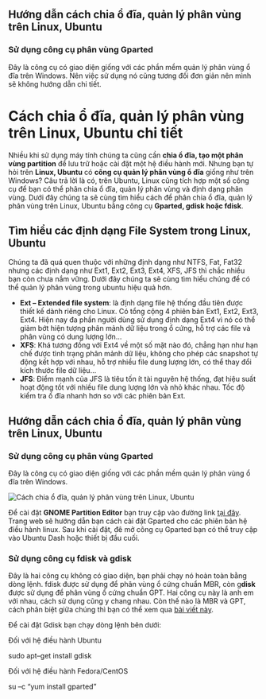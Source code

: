 ## Hướng dẫn cách chia ổ đĩa, quản lý phân vùng trên Linux, Ubuntu

### Sử dụng công cụ phân vùng Gparted

Đây là công cụ có giao diện giống với các phần mềm quản lý phân vùng ổ đĩa trên Windows. Nên việc sử dụng nó cũng tương đối đơn giản nên mình sẽ không hướng dẫn chi tiết.


# Cách chia ổ đĩa, quản lý phân vùng trên Linux, Ubuntu chi tiết

Nhiều khi sử dụng máy tính chúng ta cũng cần  **chia ổ đĩa, tạo một phân vùng partition**  để lưu trữ hoặc cài đặt một hệ điều hành mới. Nhưng bạn tự hỏi trên  **Linux, Ubuntu**  có  **công cụ quản lý phân vùng ổ đĩa**  giống như trên Windows? Câu trả lời là có, trên Ubuntu, Linux cũng tích hợp một số công cụ để bạn có thể phân chia ổ đĩa, quản lý phân vùng và định dạng phân vùng. Dưới đây chúng ta sẽ cùng tìm hiểu cách để phân chia ổ đĩa, quản lý phân vùng trên Linux, Ubuntu bằng công cụ **Gparted, gdisk hoặc fdisk**.


## Tìm hiểu các định dạng File System trong Linux, Ubuntu

Chúng ta đã quá quen thuộc với những định dạng như NTFS, Fat, Fat32 nhưng các định dạng như Ext1, Ext2, Ext3, Ext4, XFS, JFS thì chắc nhiều bạn còn chưa nắm vững. Dưới đây chúng ta sẽ cùng tìm hiểu chúng để có thể quản lý phân vùng trong ubuntu hiệu quả hơn.

-   **Ext – Extended file system**: là định dạng file hệ thống đầu tiên được thiết kế dành riêng cho Linux. Có tổng cộng 4 phiên bản Ext1, Ext2, Ext3, Ext4. Hiện nay đa phần người dùng sử dụng định dạng Ext4 vì nó có thể giảm bớt hiện tượng phân mảnh dữ liệu trong ổ cứng, hỗ trợ các file và phân vùng có dung lượng lớn…
-   **XFS**: Khá tương đồng với Ext4 về một số mặt nào đó, chẳng hạn như hạn chế được tình trạng phân mảnh dữ liệu, không cho phép các snapshot tự động kết hợp với nhau, hỗ trợ nhiều file dung lượng lớn, có thể thay đổi kích thước file dữ liệu…
-   **JFS**: Điểm mạnh của JFS là tiêu tốn ít tài nguyên hệ thống, đạt hiệu suất hoạt động tốt với nhiều file dung lượng lớn và nhỏ khác nhau. Tốc độ kiểm tra ổ đĩa nhanh hơn so với các phiên bản Ext.

## Hướng dẫn cách chia ổ đĩa, quản lý phân vùng trên Linux, Ubuntu

### Sử dụng công cụ phân vùng Gparted

Đây là công cụ có giao diện giống với các phần mềm quản lý phân vùng ổ đĩa trên Windows.

![Cách chia ổ đĩa, quản lý phân vùng trên Linux, Ubuntu](https://i2.wp.com/tuong.me/wp-content/uploads/2017/06/C%C3%A1ch-chia-%E1%BB%95-%C4%91%C4%A9a-qu%E1%BA%A3n-l%C3%BD-ph%C3%A2n-v%C3%B9ng-tr%C3%AAn-Linux-Ubuntu.png?resize=530%2C357&ssl=1)

Để cài đặt **GNOME Partition Editor**  bạn truy cập vào đường link  [tại đây](https://tuong.me/chuyen-huong/?url=http%3A%2F%2Fgparted.org%2Fdownload.php). Trang web sẽ hướng dẫn bạn cách cài đặt Gparted cho các phiên bản hệ điều hành linux. Sau khi cài đặt, đê mở công cụ Gparted bạn có thể truy cập vào Ubuntu Dash hoặc thiết bị đầu cuối.

### Sử dụng công cụ fdisk và gdisk

Đây là hai công cụ không có giao diện, bạn phải chạy nó hoàn toàn bằng dòng lệnh. fdisk được sử dụng để phân vùng ổ cứng chuẩn MBR, còn g**disk** được sử dụng để phân vùng ổ cứng chuẩn GPT. Hai công cụ này là anh em với nhau, cách sử dụng cũng y chang nhau. Còn thế nào là MBR và GPT, cách phân biệt giữa chúng thì bạn có thể xem qua  [bài viết này](https://tuong.me/su-khac-nhau-giua-mbr-voi-gpt-legacy-uefi/).

Để cài đặt Gdisk bạn chạy dòng lệnh bên dưới:

Đối với hệ điều hành Ubuntu

sudo apt–get  install gdisk

Đối với hệ điều hành Fedora/CentOS

su  –c  “yum install gparted”




<!--stackedit_data:
eyJoaXN0b3J5IjpbLTQ1Nzg1NDQ2NywxNTg4OTMzMDYsLTEzOD
U3ODIxNTQsLTExOTIyNDU3NDcsLTI4NTg5MTA1NSw4ODk0NDYx
MTMsLTYxNzg0NzA4Miw0ODgzMTI2NzcsMTk4NzU3MjA1NSwyOT
kxMDI4MTMsMTE2NzU1NTE0NywtMTM1NzQ1NzU5MywtMTQwMDQ3
MTU3XX0=
-->